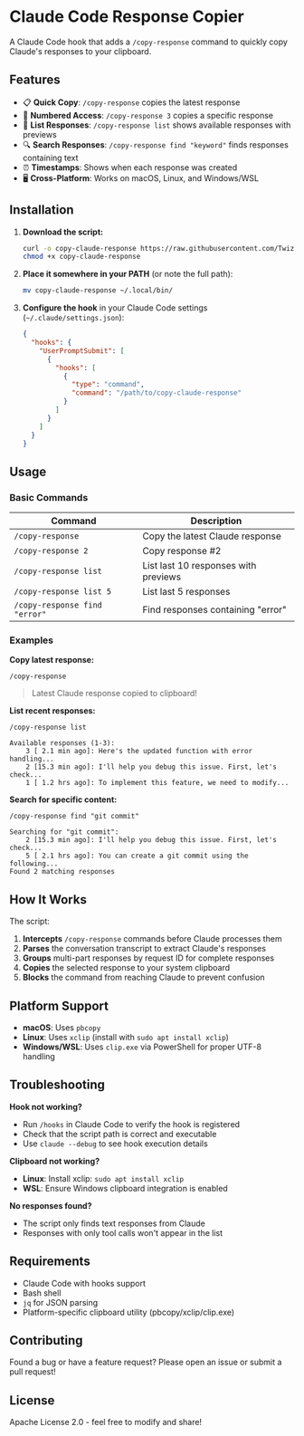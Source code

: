 # Claude Code Response Copier

A Claude Code hook that adds a `/copy-response` command to quickly copy Claude's responses to your clipboard.

## Features

- 📋 **Quick Copy**: `/copy-response` copies the latest response
- 🔢 **Numbered Access**: `/copy-response 3` copies a specific response
- 📝 **List Responses**: `/copy-response list` shows available responses with previews
- 🔍 **Search Responses**: `/copy-response find "keyword"` finds responses containing text
- ⏰ **Timestamps**: Shows when each response was created
- 🖥️ **Cross-Platform**: Works on macOS, Linux, and Windows/WSL

## Installation

1. **Download the script:**

   ```bash
   curl -o copy-claude-response https://raw.githubusercontent.com/Twizzes/copy-claude-response/main/copy-claude-response
   chmod +x copy-claude-response
   ```

2. **Place it somewhere in your PATH** (or note the full path):

   ```bash
   mv copy-claude-response ~/.local/bin/
   ```

3. **Configure the hook** in your Claude Code settings (`~/.claude/settings.json`):

   ```json
   {
     "hooks": {
       "UserPromptSubmit": [
         {
           "hooks": [
             {
               "type": "command",
               "command": "/path/to/copy-claude-response"
             }
           ]
         }
       ]
     }
   }
   ```

## Usage

### Basic Commands

| Command | Description |
|---------|-------------|
| `/copy-response` | Copy the latest Claude response |
| `/copy-response 2` | Copy response #2 |
| `/copy-response list` | List last 10 responses with previews |
| `/copy-response list 5` | List last 5 responses |
| `/copy-response find "error"` | Find responses containing "error" |

### Examples

**Copy latest response:**

```
/copy-response
```

> Latest Claude response copied to clipboard!

**List recent responses:**

```
/copy-response list
```

```
Available responses (1-3):
    3 [ 2.1 min ago]: Here's the updated function with error handling...
    2 [15.3 min ago]: I'll help you debug this issue. First, let's check...
    1 [ 1.2 hrs ago]: To implement this feature, we need to modify...
```

**Search for specific content:**

```
/copy-response find "git commit"
```

```
Searching for "git commit":
    2 [15.3 min ago]: I'll help you debug this issue. First, let's check...
    5 [ 2.1 hrs ago]: You can create a git commit using the following...
Found 2 matching responses
```

## How It Works

The script:

1. **Intercepts** `/copy-response` commands before Claude processes them
2. **Parses** the conversation transcript to extract Claude's responses
3. **Groups** multi-part responses by request ID for complete responses
4. **Copies** the selected response to your system clipboard
5. **Blocks** the command from reaching Claude to prevent confusion

## Platform Support

- **macOS**: Uses `pbcopy`
- **Linux**: Uses `xclip` (install with `sudo apt install xclip`)
- **Windows/WSL**: Uses `clip.exe` via PowerShell for proper UTF-8 handling

## Troubleshooting

**Hook not working?**

- Run `/hooks` in Claude Code to verify the hook is registered
- Check that the script path is correct and executable
- Use `claude --debug` to see hook execution details

**Clipboard not working?**

- **Linux**: Install xclip: `sudo apt install xclip`
- **WSL**: Ensure Windows clipboard integration is enabled

**No responses found?**

- The script only finds text responses from Claude
- Responses with only tool calls won't appear in the list

## Requirements

- Claude Code with hooks support
- Bash shell
- `jq` for JSON parsing
- Platform-specific clipboard utility (pbcopy/xclip/clip.exe)

## Contributing

Found a bug or have a feature request? Please open an issue or submit a pull request!

## License

Apache License 2.0 - feel free to modify and share!
